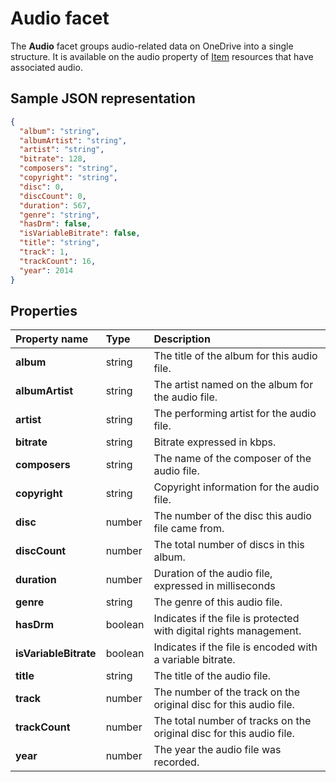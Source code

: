 ﻿# Audio facet

The **Audio** facet groups audio-related data on OneDrive into a single structure.
It is available on the audio property of [Item][item-resource] resources that
have associated audio.

## Sample JSON representation

<!-- { "blockType": "resource", "@odata.type": "oneDrive.audio" } -->
```json
{
  "album": "string",
  "albumArtist": "string",
  "artist": "string",
  "bitrate": 128,
  "composers": "string",
  "copyright": "string",
  "disc": 0,
  "discCount": 0,
  "duration": 567,
  "genre": "string",
  "hasDrm": false,
  "isVariableBitrate": false,
  "title": "string",
  "track": 1,
  "trackCount": 16,
  "year": 2014
}
```

## Properties

| Property name         | Type    | Description                                                          |
|:----------------------|:--------|:---------------------------------------------------------------------|
| **album**             | string  | The title of the album for this audio file.                          |
| **albumArtist**       | string  | The artist named on the album for the audio file.                    |
| **artist**            | string  | The performing artist for the audio file.                            |
| **bitrate**           | string  | Bitrate expressed in kbps.                                           |
| **composers**         | string  | The name of the composer of the audio file.                          |
| **copyright**         | string  | Copyright information for the audio file.                            |
| **disc**              | number  | The number of the disc this audio file came from.                    |
| **discCount**         | number  | The total number of discs in this album.                             |
| **duration**          | number  | Duration of the audio file, expressed in milliseconds                |
| **genre**             | string  | The genre of this audio file.                                        |
| **hasDrm**            | boolean | Indicates if the file is protected with digital rights management.   |
| **isVariableBitrate** | boolean | Indicates if the file is encoded with a variable bitrate.            |
| **title**             | string  | The title of the audio file.                                         |
| **track**             | number  | The number of the track on the original disc for this audio file.    |
| **trackCount**        | number  | The total number of tracks on the original disc for this audio file. |
| **year**              | number  | The year the audio file was recorded.                                |

[item-resource]: ../resources/item.md
